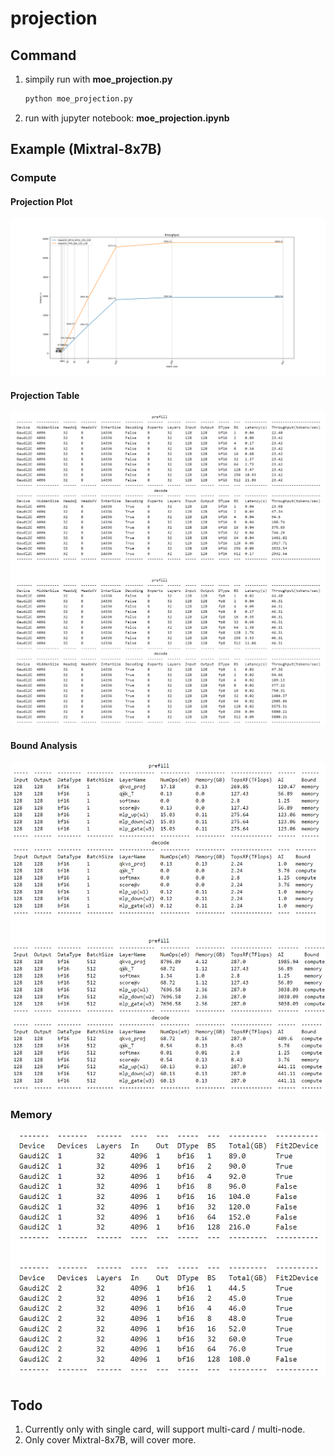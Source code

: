 # projection

## Command
1. simpily run with **moe_projection.py**
    ```sh
    python moe_projection.py
    ```
2. run with jupyter notebook: **moe_projection.ipynb**

## Example (Mixtral-8x7B)
### Compute
#### Projection Plot
![Mixtral-8x7B projection](./figure/mixtral_proj_plot.png)
#### Projection Table
![Mixtral-8x7B projection table](./figure/mixtral_proj_table.png)
#### Bound Analysis
![Mixtral-8x7B analysis table](./figure/mixtral_analysis_table.png)
### Memory
![Mixtral-8x7B memory analysis](./figure/mixtral_memory_analysis.png)

## Todo
1. Currently only with single card, will support multi-card / multi-node.
2. Only cover Mixtral-8x7B, will cover more.
